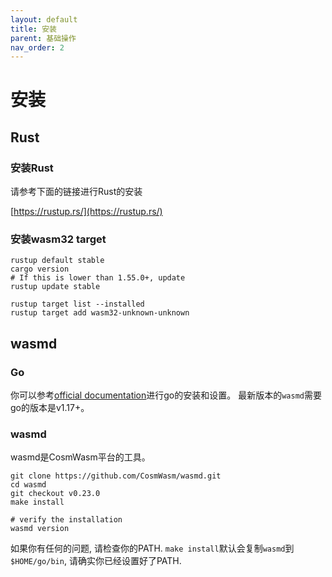 ```yaml
---
layout: default
title: 安装
parent: 基础操作
nav_order: 2
---
```


# 安装

## Rust

### 安装Rust

请参考下面的链接进行Rust的安装

[https://rustup.rs/](https://rustup.rs/)

### 安装wasm32 target

```
rustup default stable
cargo version
# If this is lower than 1.55.0+, update
rustup update stable

rustup target list --installed
rustup target add wasm32-unknown-unknown
```

## wasmd

### Go

你可以参考[official documentation](https://go.dev/doc/install)进行go的安装和设置。 最新版本的`wasmd`需要go的版本是v1.17+。

### wasmd

wasmd是CosmWasm平台的工具。

```
git clone https://github.com/CosmWasm/wasmd.git
cd wasmd
git checkout v0.23.0
make install

# verify the installation
wasmd version
```

如果你有任何的问题, 请检查你的PATH. `make install`默认会复制`wasmd`到`$HOME/go/bin`, 请确实你已经设置好了PATH.

